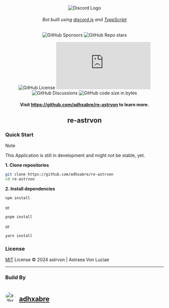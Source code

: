 <div align="center">

<img src="https://cdn.prod.website-files.com/6257adef93867e50d84d30e2/636e0b544a3e3c7c05753bcd_full_logo_white_RGB.png" alt="Discord Logo" style="width=500">

###### _Bot built using [discord.js](https://discord.js.org/) and [TypeScript](https://www.typescriptlang.org/)_

![GitHub Sponsors](https://img.shields.io/github/sponsors/adhxabre?style=for-the-badge&logo=github)
![GitHub Repo stars](https://img.shields.io/github/stars/adhxabre/re-astrvon?style=for-the-badge&logo=github)

![GitHub License](https://img.shields.io/github/license/adhxabre/re-astrvon?style=for-the-badge&logo=github)
![Node Current](https://img.shields.io/node/v/discord.js?style=for-the-badge&logo=discord&logoColor=white&label=Node%20Ver&labelColor=%235865F2)
![GitHub Discussions](https://img.shields.io/github/discussions/adhxabre/re-astrvon?style=for-the-badge&logo=github)
![GitHub code size in bytes](https://img.shields.io/github/languages/code-size/adhxabre/re-astrvon?style=for-the-badge&logo=github)

#### Visit https://github.com/adhxabre/re-astrvon to learn more.

## re-astrvon

</div>

### Quick Start

> [!NOTE]
> This Application is still in development and might not be stable, yet.

**1. Clone repositories**

```sh
git clone https://github.com/adhxabre/re-astrvon
cd re-astrvon
```

**2. Install dependencies**

```sh
npm install
```

or

```sh
pnpm install
```

or


```sh
yarn install
```

<!--

---

### Contributing

See [Contributing Guide](CONTRIBUTING.md).

-->

### License

[MIT](LICENSE) License &copy; 2024 astrvon | Astraea Von Luciae

---

### Build By

<div style="display: flex; justify-content: left; align-items: center; gap: 12px; height: auto; width: 100%">

<img src="https://avatars.githubusercontent.com/u/108639591?v=4" alt="adhxabre-profile-img" style="border-radius: 50%" width="32">

## [adhxabre](https://github.com/adhxabre)

</div>